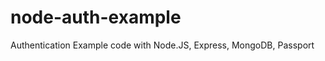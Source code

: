 node-auth-example
=================

Authentication Example code with Node.JS, Express, MongoDB, Passport

